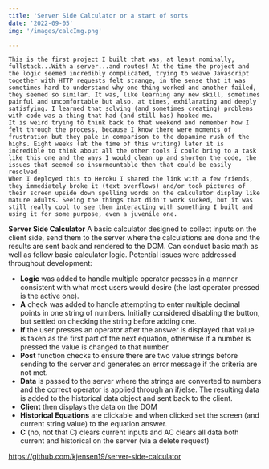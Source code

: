 ```yaml
---
title: 'Server Side Calculator or a start of sorts'
date: '2022-09-05'
img: '/images/calcImg.png'

---
```

    This is the first project I built that was, at least nominally, fullstack...With a server...and routes! At the time the project and the logic seemed incredibly complicated, trying to weave Javascript together with HTTP requests felt strange, in the sense that it was sometimes hard to understand why one thing worked and another failed, they seemed so similar. It was, like learning any new skill, sometimes painful and uncomfortable but also, at times, exhilarating and deeply satisfying. I learned that solving (and sometimes creating) problems with code was a thing that had (and still has) hooked me. 
    It is weird trying to think back to that weekend and remember how I felt through the process, because I know there were moments of frustration but they pale in comparison to the dopamine rush of the highs. Eight weeks (at the time of this writing) later it is incredible to think about all the other tools I could bring to a task like this one and the ways I would clean up and shorten the code, the issues that seemed so insurmountable then that could be easily resolved.
    When I deployed this to Heroku I shared the link with a few friends, they immediately broke it (text overflows) and/or took pictures of their screen upside down spelling words on the calculator display like mature adults. Seeing the things that didn't work sucked, but it was still really cool to see them interacting with something I built and using it for some purpose, even a juvenile one.

**Server Side Calculator** A basic calculator designed to collect inputs on the client side, send them to the server where the calculations are done and the results are sent back and rendered to the DOM. Can conduct basic math as well as follow basic calculator logic. Potential issues were addressed throughout development: 
- **Logic** was added to handle multiple operator presses in a manner consistent with what most users would desire (the last operator pressed is the active one). 
- **A** check was added to handle attempting to enter multiple decimal points in one string of numbers. Initially considered disabling the button, but settled on checking the string before adding one. 
- **If** the user presses an operator after the answer is displayed that value is taken as the first part of the next equation, otherwise if a number is pressed the value is changed to that number. 
- **Post** function checks to ensure there are two value strings before sending to the server and generates an error message if the criteria are not met. 
- **Data** is passed to the server where the strings are converted to numbers and the correct operator is applied through an if/else. The resulting data is added to the historical data object and sent back to the client. 
- **Client** then displays the data on the DOM
- **Historical Equations** are clickable and when clicked set the screen (and current string value) to the equation answer. 
- **C** (no, not that C) clears current inputs and AC clears all data both current and historical on the server (via a delete request)


https://github.com/kjensen19/server-side-calculator
